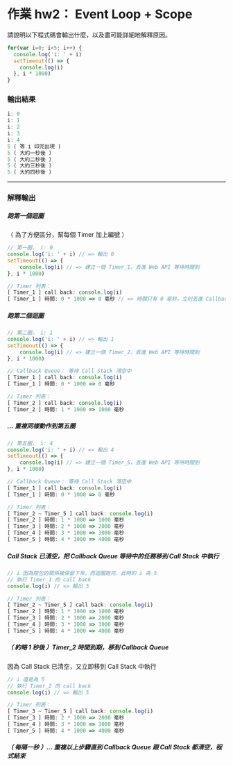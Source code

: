 # 作業 hw2： Event Loop + Scope

請說明以下程式碼會輸出什麼，以及盡可能詳細地解釋原因。

```javascript
for(var i=0; i<5; i++) {
  console.log('i: ' + i)
  setTimeout(() => {
    console.log(i)
  }, i * 1000)
}
```

### 輸出結果

```javascript
i: 0
i: 1
i: 2
i: 3
i: 4
5 ( 等 i 印完出現 )
5 ( 大約一秒後 )
5 ( 大約二秒後 )
5 ( 大約三秒後 )
5 ( 大約四秒後 )
```

---

### 解釋輸出


##### 跑第一個迴圈

（ 為了方便區分，幫每個 Timer 加上編號 ）

```javascript
// 第一圈， i: 0
console.log('i: ' + i) // => 輸出 0
setTimeout(() => {
    console.log(i) // => 建立一個 Timer_1，丟進 Web API 等待時間到
}, i * 1000)

// Timer 列表：
[ Timer_1 ] call back: console.log(i) 
[ Timer_1 ] 時間: 0 * 1000 => 0 毫秒 // => 時間只有 0 毫秒，立刻丟進 Callback Queue
```


##### 跑第二個迴圈

```javascript
// 第二圈， i: 1
console.log('i: ' + i) // => 輸出 1
setTimeout(() => {
    console.log(i) // => 建立一個 Timer_2，丟進 Web API 等待時間到
}, i * 1000)

// Callback Queue： 等待 Call Stack 清空中
[ Timer_1 ] call back: console.log(i) 
[ Timer_1 ] 時間: 0 * 1000 => 0 毫秒

// Timer 列表：
[ Timer_2 ] call back: console.log(i) 
[ Timer_2 ] 時間: 1 * 1000 => 1000 毫秒
```

##### ... 重複同樣動作到第五圈

```javascript
// 第五圈， i: 4
console.log('i: ' + i) // => 輸出 4
setTimeout(() => {
    console.log(i) // => 建立一個 Timer_5，丟進 Web API 等待時間到
}, i * 1000)

// Callback Queue： 等待 Call Stack 清空中
[ Timer_1 ] call back: console.log(i) 
[ Timer_1 ] 時間: 0 * 1000 => 0 毫秒

// Timer 列表：
[ Timer_2 ~ Timer_5 ] call back: console.log(i) 
[ Timer_2 ] 時間: 1 * 1000 => 1000 毫秒
[ Timer_3 ] 時間: 2 * 1000 => 2000 毫秒
[ Timer_4 ] 時間: 3 * 1000 => 3000 毫秒
[ Timer_5 ] 時間: 4 * 1000 => 4000 毫秒
```


##### Call Stack 已清空，把 Callback Queue 等待中的任務移到 Call Stack 中執行

```javascript
// i 因為閉包的關係被保留下來，而迴圈跑完、此時的 i 為 5 
// 執行 Timer_1 的 call back
console.log(i) // => 輸出 5

// Timer 列表：
[ Timer_2 ~ Timer_5 ] call back: console.log(i) 
[ Timer_2 ] 時間: 1 * 1000 => 1000 毫秒
[ Timer_3 ] 時間: 2 * 1000 => 2000 毫秒
[ Timer_4 ] 時間: 3 * 1000 => 3000 毫秒
[ Timer_5 ] 時間: 4 * 1000 => 4000 毫秒
```

##### （ 約略 1 秒後 ）Timer_2 時間到期，移到 Callback Queue

因為 Call Stack 已清空，又立即移到 Call Stack 中執行

```javascript
// i 還是為 5 
// 執行 Timer_2 的 call back
console.log(i) // => 輸出 5

// Timer 列表：
[ Timer_3 ~ Timer_5 ] call back: console.log(i) 
[ Timer_3 ] 時間: 2 * 1000 => 2000 毫秒
[ Timer_4 ] 時間: 3 * 1000 => 3000 毫秒
[ Timer_5 ] 時間: 4 * 1000 => 4000 毫秒
```



##### （ 每隔一秒 ）... 重複以上步驟直到 Callback Queue 跟 Call Stack 都清空，程式結束